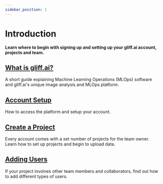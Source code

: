 ```yaml
---
sidebar_position: 1
---
```


# Introduction

**Learn where to begin with signing up and setting up your gliff.ai account, projects and team.**

## [What is gliff.ai?](introduction/whatis)

A short guide explaining Machine Learning Operations (MLOps) software and gliff.ai's unique image analysis and MLOps platform.

## [Account Setup](introduction/setup)

How to access the platform and setup your account.

## [Create a Project](introduction/createproject)

Every account comes with a set number of projects for the team owner.
Learn how to set up projects and begin to upload data.

## [Adding Users](introduction/adduser)

If your project involves other team members and collaborators, find out how to add different types of users.
